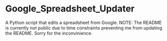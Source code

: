 # Google_Spreadsheet_Updater
A Python script that edits a spreadsheet from Google.
NOTE:
The README is currently not public due to time constraints preventing me from updating the README. Sorry for the inconvinience.
